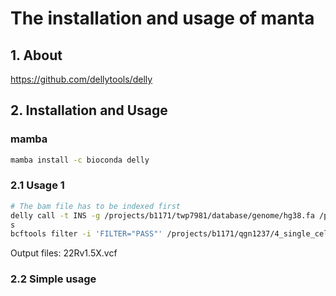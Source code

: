 # The installation and usage of manta

## 1. About

https://github.com/dellytools/delly

## 2. Installation and Usage

### mamba

```bash
mamba install -c bioconda delly
```

### 2.1 Usage 1

```bash
# The bam file has to be indexed first
delly call -t INS -g /projects/b1171/twp7981/database/genome/hg38.fa /projects/b1171/qgn1237/4_single_cell_SV_chimera/2_test_5_prostate_depth_SV_impact/NGS_data/22Rv1/max_depth/22Rv1.max.bam > /projects/b1171/qgn1237/4_single_cell_SV_chimera/2_test_5_prostate_depth_SV_impact/NGS_data/22Rv1/max_depth/delly/22Rv1_delly_INS.vcf &&
s
bcftools filter -i 'FILTER="PASS"' /projects/b1171/qgn1237/4_single_cell_SV_chimera/2_test_5_prostate_depth_SV_impact/NGS_data/22Rv1/max_depth/delly/*_delly_INS.vcf > /projects/b1171/qgn1237/4_single_cell_SV_chimera/2_test_5_prostate_depth_SV_impact/NGS_data/22Rv1/max_depth/delly/22Rv1_INS_filtered.vcf
```

Output files: 22Rv1.5X.vcf

### 2.2 Simple usage

```bash

```